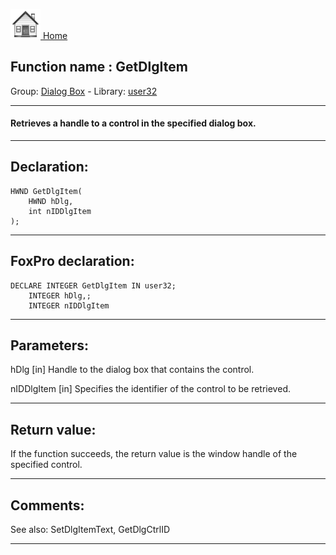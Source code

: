 [<img src="../../images/home.png"> Home ](https://github.com/VFPX/Win32API)  

## Function name : GetDlgItem
Group: [Dialog Box](../../functions_group.md#Dialog_Box)  -  Library: [user32](../../../libraries.md#user32)  
***  


#### Retrieves a handle to a control in the specified dialog box. 
***  


## Declaration:
```foxpro  
HWND GetDlgItem(
	HWND hDlg,
	int nIDDlgItem
);  
```  
***  


## FoxPro declaration:
```foxpro  
DECLARE INTEGER GetDlgItem IN user32;
	INTEGER hDlg,;
	INTEGER nIDDlgItem  
```  
***  


## Parameters:
hDlg
[in] Handle to the dialog box that contains the control. 

nIDDlgItem
[in] Specifies the identifier of the control to be retrieved.   
***  


## Return value:
If the function succeeds, the return value is the window handle of the specified control.  
***  


## Comments:
See also: SetDlgItemText, GetDlgCtrlID   
  
***  

